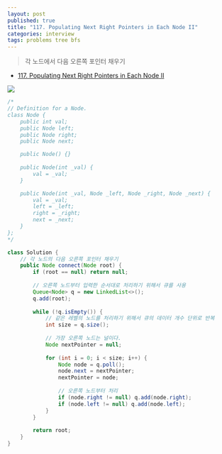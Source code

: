 ```yaml
---
layout: post
published: true
title: "117. Populating Next Right Pointers in Each Node II"
categories: interview
tags: problems tree bfs
---
```


> 각 노드에서 다음 오른쪽 포인터 채우기

- [117. Populating Next Right Pointers in Each Node II](https://leetcode.com/problems/populating-next-right-pointers-in-each-node-ii/)

![](https://assets.leetcode.com/uploads/2019/02/15/117_sample.png)

```java
/*
// Definition for a Node.
class Node {
    public int val;
    public Node left;
    public Node right;
    public Node next;

    public Node() {}
    
    public Node(int _val) {
        val = _val;
    }

    public Node(int _val, Node _left, Node _right, Node _next) {
        val = _val;
        left = _left;
        right = _right;
        next = _next;
    }
};
*/

class Solution {
    // 각 노드의 다음 오른쪽 포인터 채우기
    public Node connect(Node root) {
        if (root == null) return null;
        
        // 오른쪽 노드부터 입력한 순서대로 처리하기 위해서 큐를 사용
        Queue<Node> q = new LinkedList<>();
        q.add(root);
        
        while (!q.isEmpty()) {
            // 같은 레벨의 노드를 처리하기 위해서 큐의 데이터 개수 단위로 반복
            int size = q.size();
            
            // 가장 오른쪽 노드는 널이다.
            Node nextPointer = null;
            
            for (int i = 0; i < size; i++) {
                Node node = q.poll();
                node.next = nextPointer;
                nextPointer = node;
                
                // 오른쪽 노드부터 처리
                if (node.right != null) q.add(node.right);
                if (node.left != null) q.add(node.left);
            }
        }
        
        return root;
    }
}
```
